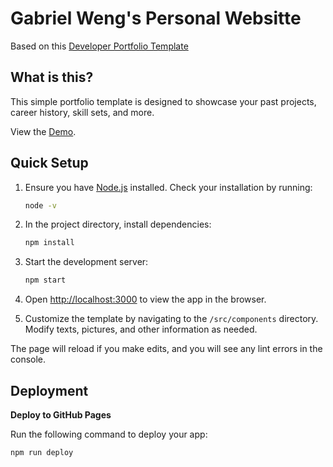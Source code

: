 # Gabriel Weng's Personal Websitte

Based on this [Developer Portfolio Template](https://github.com/yujisatojr/react-portfolio-template) 


## What is this?

This simple portfolio template is designed to showcase your past projects, career history, skill sets, and more.

View the [Demo](https://gabrielweng).

## Quick Setup

1. Ensure you have [Node.js](https://nodejs.org/) installed. Check your installation by running:

    ```bash
    node -v
    ```

2. In the project directory, install dependencies:

    ```bash
    npm install
    ```

3. Start the development server:

    ```bash
    npm start
    ```

4. Open [http://localhost:3000](http://localhost:3000) to view the app in the browser.

5. Customize the template by navigating to the `/src/components` directory. Modify texts, pictures, and other information as needed.

The page will reload if you make edits, and you will see any lint errors in the console.

## Deployment


**Deploy to GitHub Pages**

Run the following command to deploy your app:

```bash
npm run deploy
```
